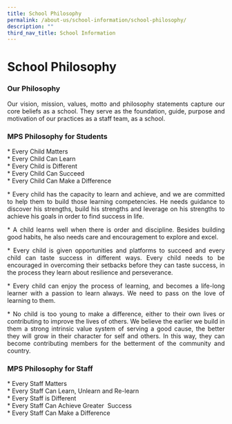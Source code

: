 ```yaml
---
title: School Philosophy
permalink: /about-us/school-information/school-philosophy/
description: ""
third_nav_title: School Information
---
```

School Philosophy
=================
### Our Philosophy
<p align = "justify">Our vision, mission, values, motto and philosophy statements capture our core beliefs as a school. They serve as the foundation, guide, purpose and motivation of our practices as a staff team, as a school.</p>

### MPS Philosophy for Students

\* Every Child Matters   
\* Every Child Can Learn   
\* Every Child is Different  
\* Every Child Can Succeed  
\* Every Child Can Make a Difference

<p align = "justify">*   Every child has the capacity to learn and achieve, and we are committed to help them to build those learning competencies. He needs guidance to discover his strengths, build his strengths and leverage on his strengths to achieve his goals in order to find success in life.</p> 
    
<p align = "justify">*   A child learns well when there is order and discipline. Besides building good habits, he also needs care and encouragement to explore and excel.</p>
    
<p align = "justify">*   Every child is given opportunities and platforms to succeed and every child can taste success in different ways. Every child needs to be encouraged in overcoming their setbacks before they can taste success, in the process they learn about resilience and perseverance.</p>
    
<p align = "justify">*   Every child can enjoy the process of learning, and becomes a life-long learner with a passion to learn always. We need to pass on the love of learning to them.</p> 
    
<p align = "justify">*   No child is too young to make a difference, either to their own lives or contributing to improve the lives of others. We believe the earlier we build in them a strong intrinsic value system of serving a good cause, the better they will grow in their character for self and others. In this way, they can become contributing members for the betterment of the community and country.</p>

### MPS Philosophy for Staff
\* Every Staff Matters  
\* Every Staff Can Learn, Unlearn and Re-learn  
\* Every Staff is Different  
\* Every Staff Can Achieve Greater  Success  
\* Every Staff Can Make a Difference